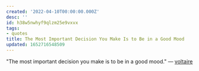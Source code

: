 ```yaml
---
created: '2022-04-10T00:00:00.000Z'
desc: ''
id: h38w5nwhyf9qlzm25e9vxvx
tags:
- quotes
title: The Most Important Decision You Make Is to Be in a Good Mood
updated: 1652716548509
---
```

   
"The most important decision you make is to be in a good mood."  — [voltaire](../../resources/people/voltaire.md)